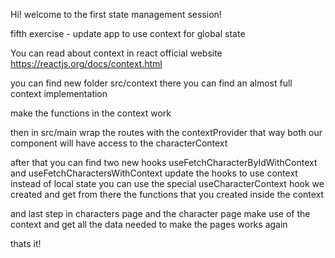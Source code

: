 Hi! welcome to the first state management session!

fifth exercise - update app to use context for global state

You can read about context in react official website
https://reactjs.org/docs/context.html

you can find new folder src/context
there you can find an almost full context implementation

make the functions in the context work

then in src/main wrap the routes with the contextProvider
that way both our component will have access to the characterContext

after that you can find two new hooks
useFetchCharacterByIdWithContext and useFetchCharactersWithContext
update the hooks to use context instead of local state
you can use the special useCharacterContext hook we created
and get from there the functions that you created inside the context

and last step in characters page and the character page make use
of the context and get all the data needed to make the pages works again

thats it!
